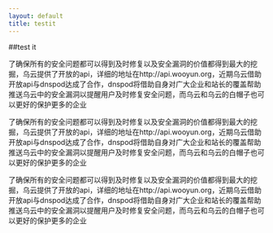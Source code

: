 ```yaml
---
layout: default
title: testit
---
```


##test it

了确保所有的安全问题都可以得到及时修复以及安全漏洞的价值都得到最大的挖掘，乌云提供了开放的api，详细的地址在http://api.wooyun.org，近期乌云借助开放api与dnspod达成了合作，dnspod将借助自身对广大企业和站长的覆盖帮助推送乌云中的安全漏洞以提醒用户及时修复安全问题，而乌云和乌云的白帽子也可以更好的保护更多的企业

了确保所有的安全问题都可以得到及时修复以及安全漏洞的价值都得到最大的挖掘，乌云提供了开放的api，详细的地址在http://api.wooyun.org，近期乌云借助开放api与dnspod达成了合作，dnspod将借助自身对广大企业和站长的覆盖帮助推送乌云中的安全漏洞以提醒用户及时修复安全问题，而乌云和乌云的白帽子也可以更好的保护更多的企业

了确保所有的安全问题都可以得到及时修复以及安全漏洞的价值都得到最大的挖掘，乌云提供了开放的api，详细的地址在http://api.wooyun.org，近期乌云借助开放api与dnspod达成了合作，dnspod将借助自身对广大企业和站长的覆盖帮助推送乌云中的安全漏洞以提醒用户及时修复安全问题，而乌云和乌云的白帽子也可以更好的保护更多的企业


